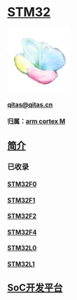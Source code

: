 ﻿# [STM32](https://github.com/sochub/STM32) 

[![sites](SoC/SoC.png)](http://www.qitas.cn) 

####  qitas@qitas.cn

#### 归属：[arm cortex M](https://github.com/sochub/CM) 

## [简介](https://github.com/sochub/STM32/wiki)

### 已收录

#### [STM32F0](https://github.com/sochub/STM32F0) 

#### [STM32F1](https://github.com/sochub/STM32F1) 

#### [STM32F2](https://github.com/sochub/STM32F2) 

#### [STM32F4](https://github.com/sochub/STM32F4) 

#### [STM32L0](https://github.com/sochub/STM32L0) 

#### [STM32L1](https://github.com/sochub/STM32L1) 

##  [SoC开发平台](http://www.qitas.cn)  


